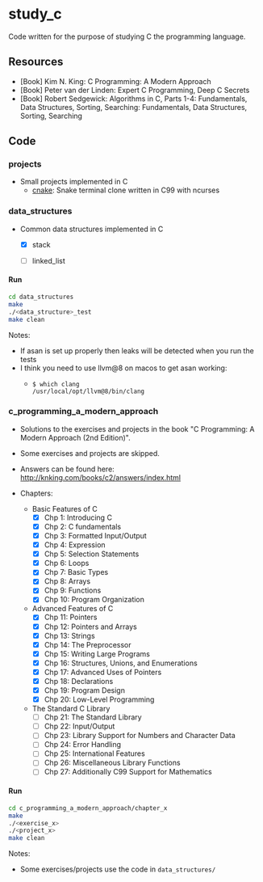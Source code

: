 # study_c

Code written for the purpose of studying C the programming language.

## Resources

- [Book] Kim N. King: C Programming: A Modern Approach
- [Book] Peter van der Linden: Expert C Programming, Deep C Secrets
- [Book] Robert Sedgewick: Algorithms in C, Parts 1-4: Fundamentals, Data Structures, Sorting, Searching: Fundamentals, Data Structures, Sorting, Searching

## Code

### projects

- Small projects implemented in C
    - [cnake](projects/cnake/): Snake terminal clone written in C99 with ncurses

### data_structures

- Common data structures implemented in C
    - [X] stack
    - [ ] linked_list


#### Run

```bash
cd data_structures
make
./<data_structure>_test
make clean
```

Notes:
- If asan is set up properly then leaks will be detected when you run the tests
- I think you need to use llvm@8 on macos to get asan working:
  - ```
    $ which clang
    /usr/local/opt/llvm@8/bin/clang
    ```


### c_programming_a_modern_approach

- Solutions to the exercises and projects in the book "C Programming: A Modern Approach (2nd Edition)".
- Some exercises and projects are skipped.
- Answers can be found here: http://knking.com/books/c2/answers/index.html

- Chapters:
    - Basic Features of C
        - [X] Chp 1: Introducing C
        - [X] Chp 2: C fundamentals
        - [X] Chp 3: Formatted Input/Output
        - [X] Chp 4: Expression
        - [X] Chp 5: Selection Statements
        - [X] Chp 6: Loops
        - [X] Chp 7: Basic Types
        - [X] Chp 8: Arrays
        - [X] Chp 9: Functions
        - [X] Chp 10: Program Organization
    - Advanced Features of C
        - [X] Chp 11: Pointers
        - [X] Chp 12: Pointers and Arrays
        - [X] Chp 13: Strings
        - [X] Chp 14: The Preprocessor
        - [X] Chp 15: Writing Large Programs
        - [X] Chp 16: Structures, Unions, and Enumerations
        - [X] Chp 17: Advanced Uses of Pointers
        - [X] Chp 18: Declarations
        - [X] Chp 19: Program Design
        - [X] Chp 20: Low-Level Programming
    - The Standard C Library
        - [ ] Chp 21: The Standard Library
        - [ ] Chp 22: Input/Output
        - [ ] Chp 23: Library Support for Numbers and Character Data
        - [ ] Chp 24: Error Handling
        - [ ] Chp 25: International Features
        - [ ] Chp 26: Miscellaneous Library Functions
        - [ ] Chp 27: Additionally C99 Support for Mathematics

#### Run

```bash
cd c_programming_a_modern_approach/chapter_x
make
./<exercise_x>
./<project_x>
make clean
```

Notes:
  - Some exercises/projects use the code in `data_structures/`

